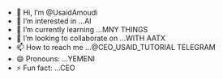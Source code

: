 - 👋 Hi, I’m @UsaidAmoudi
- 👀 I’m interested in ...AI
- 🌱 I’m currently learning ...MNY THINGS
- 💞️ I’m looking to collaborate on ...WITH AATX
- 📫 How to reach me ...@CEO_USAID_TUTORIAL TELEGRAM
- 😄 Pronouns: ...YEMENI
- ⚡ Fun fact: ...CEO

<!---
UsaidAmoudi/UsaidAmoudi is a ✨ special ✨ repository because its `README.md` (this file) appears on your GitHub profile.
You can click the Preview link to take a look at your changes.
--->
